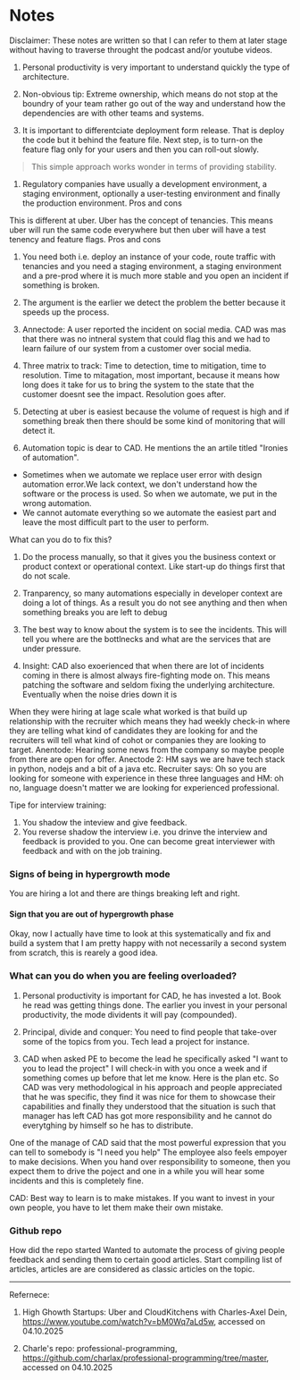 # Notes

Disclaimer: These notes are written so that I can refer to them at later stage without having to traverse throught the podcast and/or youtube videos.

1. Personal productivity is very important to understand quickly the type of architecture.

1. Non-obvious tip: Extreme ownership, which means do not stop at the boundry of your team rather go out of the way and understand how the dependencies are with other teams and systems.

1. It is important to differentciate deployment form release. That is deploy the code but it behind the feature file. Next step, is to turn-on the feature flag only for your users and then you can roll-out slowly.
> This simple approach works wonder in terms of providing stability.

1. Regulatory companies have usually a development environment, a staging environment, optionally a user-testing environment and finally the production environment.
Pros and cons

This is different at uber. Uber has the concept of tenancies. This means uber will run the same code everywhere but then uber will have a test tenency and feature flags.
Pros and cons

1. You need both i.e. deploy an instance of your code, route traffic with tenancies and you need a staging environment, a staging environment and a pre-prod where it is much more stable and you open an incident if something is broken.
1. The argument is the earlier we detect the problem the better because it speeds up the process. 

1. Annectode: A user reported the incident on social media. CAD was mas that there was no intneral system that could flag this and we had to learn failure of our system from a customer over social media.

1. Three matrix to track: Time to detection, time to mitigation, time to resolution.
Time to mitagation, most important, because it means how long does it take for us to bring the system to the state that the customer doesnt see the impact. Resolution goes after.

1. Detecting at uber is easiest because the volume of request is high and if something break then there should be some kind of monitoring that will detect it.

1. Automation topic is dear to CAD. He mentions the an artile titled "Ironies of automation".
+ Sometimes when we automate we replace user error with design automation error.We lack context, we don't understand how the software or the process is used. So when we automate, we put in the wrong automation.
+ We cannot automate everything so we automate the easiest part and leave the most difficult part to the user to perform.

What can you do to fix this?
1. Do the process manually, so that it gives you the business context or product context or operational context. Like start-up do things first that do not scale.
2. Tranparency, so many automations especially in developer context are doing a lot of things. As a result you do not see anything and then when something breaks you are left to debug

1. The best way to know about the system is to see the incidents. This will tell you where are the bottlnecks and what are the services that are under pressure.

2. Insight: CAD also exoerienced that when there are lot of incidents coming in there is almost always fire-fighting mode on. This means patching the software and seldom fixing the underlying architecture.
Eventually when the noise dries down it is 

When they were hiring at lage scale what worked is that build up relationship with the recruiter which means they had weekly check-in where they are telling what kind of candidates they are looking for and the recruiters will tell what kind of cohot or companies they are looking to target.
Anentode: Hearing some news from the company so maybe people from there are open for offer.
Anectode 2: HM says we are have tech stack in python, nodejs and a bit of a java etc. 
Recruiter says: Oh so you are looking for someone with experience in these three languages and
HM: oh no, language doesn't matter we are looking for experienced professional.

Tipe for interview training:
1. You shadow the inteview and give feedback.
2. You reverse shadow the interview i.e. you drinve the interview and feedback is provided to you.
One can become great interviewer with feedback and with on the job training.

### Signs of being in hypergrowth mode
You are hiring a lot and there are things breaking left and right.

#### Sign that you are out of hypergrowth phase
Okay, now I actually have time to look at this systematically and fix and build a system that I am pretty happy with not necessarily a second system from scratch, this is rearely a good idea.

### What can you do when you are feeling overloaded?
1. Personal productivity is important for CAD, he has invested a lot. Book he read was getting things done.
The earlier you invest in your personal productivity, the mode dividents it will pay (compounded).
2. Principal, divide and conquer: You need to find people that take-over some of the topics from you. Tech lead a project for instance.

3. CAD when asked PE to become the lead he specifically asked "I want to you to lead the project"
I will check-in with you once a week and if something comes up before that let me know.
Here is the plan etc.
So CAD was very methodological in his approach and people appreciated that he was specific, they find it was nice for them to showcase their capabilities and finally they understood that the situation is such that manager has left CAD has got more responsibility and he cannot do everytghing by himself so he has to distribute.

One of the manage of CAD said that the most powerful expression that you can tell to somebody is "I need you help" The employee also feels empoyer to make decisions.
When you hand over responsibility to someone, then you expect them to drive the poject and one in a while you will hear some incidents and this is completely fine. 

CAD: Best way to learn is to make mistakes. If you want to invest in your own people, you have to let them make their own mistake.

### Github repo
How did the repo started Wanted to automate the process of giving people feedback and sending them to certain good articles.
Start compiling list of articles, articles are are considered as classic articles on the topic.

_______________________________
Refernece:
1. High Ghowth Startups: Uber and CloudKitchens with Charles-Axel Dein, https://www.youtube.com/watch?v=bM0Wq7aLd5w, accessed on 04.10.2025


2. Charle's repo: professional-programming, https://github.com/charlax/professional-programming/tree/master, accessed on 04.10.2025
